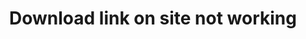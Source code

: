 ---
title: 'Download link on site not working'
redirect_to:
  - 'https://discuss.pencil2d.org/t/download-link-on-site-not-working/676'
---